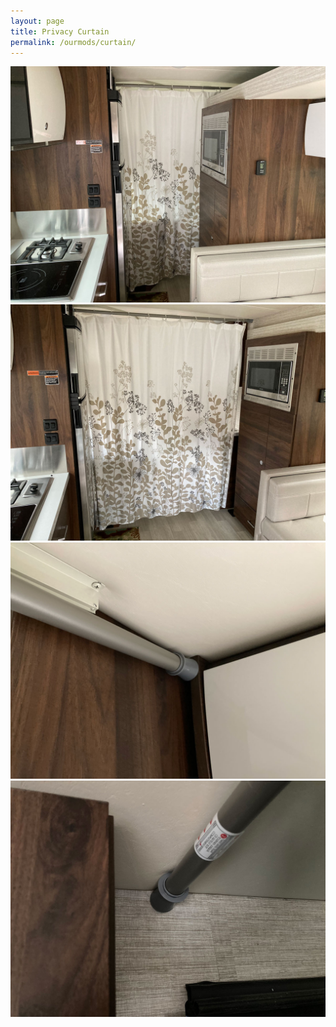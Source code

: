 ```yaml
---
layout: page
title: Privacy Curtain
permalink: /ourmods/curtain/
---
```


<img src="/assets/Curtain1aweb.jpg"/>

<img src="/assets/Curtain2web.jpg"/>

<img src="/assets/Curtain3web.jpg"/>

<img src="/assets/Curtain4web.jpg"/>

